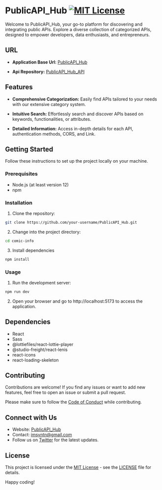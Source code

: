 # PublicAPI_Hub [![MIT License](https://img.shields.io/badge/License-MIT-green.svg)](https://choosealicense.com/licenses/mit/)

Welcome to PublicAPI_Hub, your go-to platform for discovering and integrating public APIs. Explore a diverse collection of categorized APIs, designed to empower developers, data enthusiasts, and entrepreneurs.

## URL

- **Application Base Url:** [PublicAPI_Hub](https://publicapi-hub.vercel.app/)

- **Api Repository:** [PublicAPI_Hub_API](https://github.com/imSyntn/PublicAPI_Hub_API)

## Features

- **Comprehensive Categorization:** Easily find APIs tailored to your needs with our extensive category system.
  
- **Intuitive Search:** Effortlessly search and discover APIs based on keywords, functionalities, or attributes.

- **Detailed Information:** Access in-depth details for each API, authentication methods, CORS, and Link.

## Getting Started

Follow these instructions to set up the project locally on your machine.

### Prerequisites

- Node.js (at least version 12)
- npm

### Installation

1. Clone the repository:

```bash
git clone https://github.com/your-username/PublicAPI_Hub.git
```

2. Change into the project directory:

```bash
cd comic-info
```

3. Install dependencies

```bash
npm install
```

### Usage

1. Run the development server:

```bash
npm run dev
```

2. Open your browser and go to http://localhost:5173 to access the application.

## Dependencies

* React
* Sass
* @lottiefiles/react-lottie-player
* @studio-freight/react-lenis
* react-icons
* react-loading-skeleton

## Contributing

Contributions are welcome! If you find any issues or want to add new features, feel free to open an issue or submit a pull request.

Please make sure to follow the [Code of Conduct](CODE_OF_CONDUCT.md) while contributing.

## Connect with Us

- Website: [PublicAPI_Hub](https://publicapi-hub.vercel.app/)
- Contact: [imsyntn@gmail.com](mailto:imsyntn@gmail.com)
- Follow us on [Twitter](https://twitter.com/imSyntn) for the latest updates.

## License

This project is licensed under the [MIT License](LICENSE) - see the [LICENSE](LICENSE) file for details.

Happy coding!
